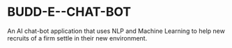 # BUDD-E--CHAT-BOT
An AI chat-bot application that uses NLP and Machine Learning to help new recruits of a firm settle in their new environment.
